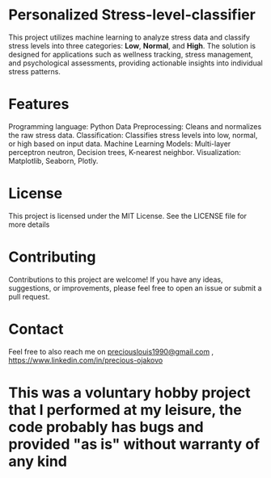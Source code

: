 # Personalized Stress-level-classifier
This project utilizes machine learning to analyze stress data and classify stress levels into three categories: **Low**, **Normal**, and **High**. The solution is designed for applications such as wellness tracking, stress management, and psychological assessments, providing actionable insights into individual stress patterns.


# Features
Programming language: Python
Data Preprocessing: Cleans and normalizes the raw stress data.
Classification: Classifies stress levels into low, normal, or high based on input data.
Machine Learning Models: Multi-layer perceptron neutron, Decision trees, K-nearest neighbor.
Visualization: Matplotlib, Seaborn, Plotly.


# License
This project is licensed under the MIT License. See the LICENSE file for more details

# Contributing 
Contributions to this project are welcome! If you have any ideas, suggestions, or improvements, please feel free to open an issue or submit a pull request.

# Contact
Feel free to also reach me on preciouslouis1990@gmail.com , https://www.linkedin.com/in/precious-ojakovo

# This was a voluntary hobby project that I performed at my leisure, the code probably has bugs and provided "as is" without warranty of any kind


